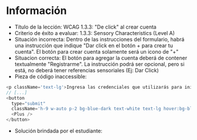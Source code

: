 # Información

- Título de la lección: WCAG 1.3.3: "De click" al crear cuenta
- Criterio de éxito a evaluar: 1.3.3: Sensory Characteristics (Level A)
- Situación incorrecta: Dentro de las instrucciones del formulario, habrá una instrucción que indique "Dar click en el botón + para crear tu cuenta". El botón para crear cuenta solamente será un icono de "+"
- Situacion correcta: El botón para agregar la cuenta deberá de contener textualmente "Registrarme". La instrucción podrá ser opcional, pero si está, no deberá tener referencias sensoriales (Ej: Dar Click)
- Pieza de código inaccessible:

```javascript
<p className='text-lg'>Ingresa las credenciales que utilizarás para iniciar sesión en CompraFácil. Debes dar click en el botón con forma de más "+" para crear tu cuenta</p>
// [...]
<button 
  type="submit"
  className='h-9 w-auto p-2 bg-blue-dark text-white text-lg hover:bg-blue-darkest'>
  <Plus />
</button>
```

- Solución brindada por el estudiante:
